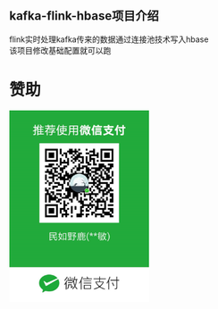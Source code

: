 ## kafka-flink-hbase项目介绍  
flink实时处理kafka传来的数据通过连接池技术写入hbase<br />
该项目修改基础配置就可以跑<br />

# 赞助
<img src="https://github.com/duhanmin/mathematics-statistics-python/blob/master/images/90f9a871536d5910cad6c10f0297fc7.jpg" width="250">
